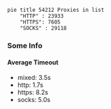 
```mermaid
pie title 54212 Proxies in list
    "HTTP" : 23933
    "HTTPS": 7605
    "SOCKS" : 29118
```

### Some Info
#### Average Timeout

- mixed: 3.5s
- http: 1.7s
- https: 8.2s
- socks: 5.0s